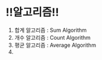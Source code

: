 # !!알고리즘!!

1. 합계 알고리즘 : Sum Algorithm
2. 개수 알고리즘 : Count Algorithm
3. 평균 알고리즘 : Average Algorithm
4.